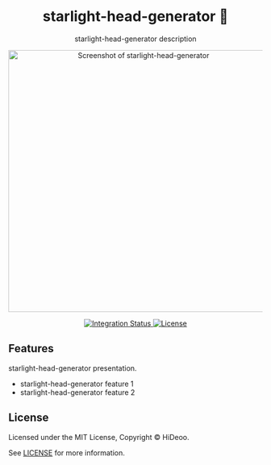 <div align="center">
  <h1>starlight-head-generator 🚧</h1>
  <p>starlight-head-generator description</p>
  <p>
    <a href="https://dummyimage.com/520x350/121212/cdc8be.png&text=screenshot" title="Screenshot of starlight-head-generator">
      <img alt="Screenshot of starlight-head-generator" src="https://dummyimage.com/520x350/121212/cdc8be.png&text=screenshot" width="520" />
    </a>
  </p>
</div>

<div align="center">
  <a href="https://github.com/HiDeoo/starlight-head-generator/actions/workflows/integration.yml">
    <img alt="Integration Status" src="https://github.com/HiDeoo/starlight-head-generator/actions/workflows/integration.yml/badge.svg" />
  </a>
  <a href="https://github.com/HiDeoo/starlight-head-generator/blob/main/LICENSE">
    <img alt="License" src="https://badgen.net/github/license/HiDeoo/starlight-head-generator" />
  </a>
  <br />
</div>

## Features

starlight-head-generator presentation.

- starlight-head-generator feature 1
- starlight-head-generator feature 2

## License

Licensed under the MIT License, Copyright © HiDeoo.

See [LICENSE](https://github.com/HiDeoo/starlight-head-generator/blob/main/LICENSE) for more information.
